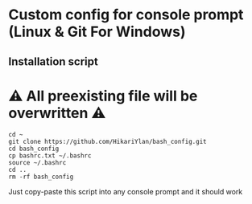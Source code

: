 # Custom config for console prompt (Linux & Git For Windows)

## Installation script

# ⚠ All preexisting file will be overwritten ⚠

```shell
cd ~
git clone https://github.com/HikariYlan/bash_config.git
cd bash_config
cp bashrc.txt ~/.bashrc
source ~/.bashrc
cd ..
rm -rf bash_config
```

Just copy-paste this script into any console prompt and it should work